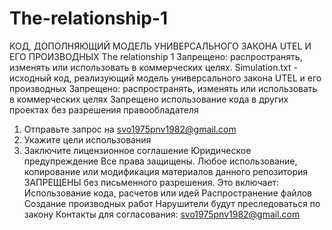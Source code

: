 # The-relationship-1
КОД, ДОПОЛНЯЮЩИЙ МОДЕЛЬ УНИВЕРСАЛЬНОГО ЗАКОНА UTEL И ЕГО ПРОИЗВОДНЫХ
The relationship 1
Запрещено: распространять, изменять или использовать в коммерческих целях.
Simulation.txt - исходный код, реализующий модель универсального закона UTEL и его производных
Запрещено: распространять, изменять или использовать в коммерческих целях
Запрещено использование кода в других проектах без разрешения правообладателя
1. Отправьте запрос на svo1975pnv1982@gmail.com
2. Укажите цели использования
3. Заключите лицензионное соглашение
Юридическое предупреждение
Все права защищены.
Любое использование, копирование или модификация материалов данного репозитория ЗАПРЕЩЕНЫ без письменного разрешения.
Это включает:
Использование кода, расчетов или идей
Распространение файлов
Создание производных работ
Нарушители будут преследоваться по закону
Контакты для согласования: svo1975pnv1982@gmail.com
